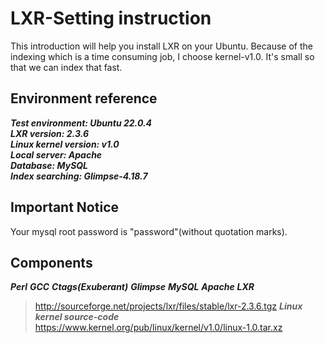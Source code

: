 # LXR-Setting instruction


This introduction will help you install LXR on your Ubuntu.
Because of the indexing which is a time consuming job, I choose kernel-v1.0. It's small so that we can index that fast.

## Environment reference
***Test environment: Ubuntu 22.0.4***  
***LXR version: 2.3.6***  
***Linux kernel version: v1.0***  
***Local server: Apache***  
***Database: MySQL***  
***Index searching: Glimpse-4.18.7***  

## Important Notice
Your mysql root password is "password"(without quotation marks).

## Components
***Perl***
***GCC***
***Ctags(Exuberant)***
***Glimpse***
***MySQL***
***Apache***
***LXR***
> http://sourceforge.net/projects/lxr/files/stable/lxr-2.3.6.tgz
***Linux kernel source-code***
> https://www.kernel.org/pub/linux/kernel/v1.0/linux-1.0.tar.xz

